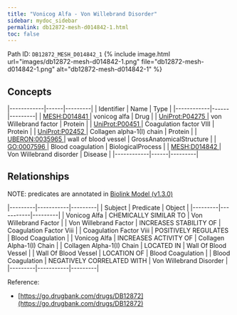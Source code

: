 ```yaml
---
title: "Vonicog Alfa - Von Willebrand Disorder"
sidebar: mydoc_sidebar
permalink: db12872-mesh-d014842-1.html
toc: false 
---
```



Path ID: `DB12872_MESH_D014842_1`
{% include image.html url="images/db12872-mesh-d014842-1.png" file="db12872-mesh-d014842-1.png" alt="db12872-mesh-d014842-1" %}

## Concepts

|------------|------|---------|
| Identifier | Name | Type    |
|------------|------|---------|
| <a href="https://identifiers.org/MESH:D014841">MESH:D014841 </a> | vonicog alfa | Drug |
| <a href="https://identifiers.org/UniProt:P04275">UniProt:P04275 </a> | von Willebrand factor | Protein |
| <a href="https://identifiers.org/UniProt:P00451">UniProt:P00451 </a> | Coagulation factor VIII | Protein |
| <a href="https://identifiers.org/UniProt:P02452">UniProt:P02452 </a> | Collagen alpha-1(I) chain | Protein |
| <a href="https://identifiers.org/UBERON:0035965">UBERON:0035965 </a> | wall of blood vessel | GrossAnatomicalStructure |
| <a href="https://identifiers.org/GO:0007596">GO:0007596 </a> | Blood coagulation | BiologicalProcess |
| <a href="https://identifiers.org/MESH:D014842">MESH:D014842 </a> | Von Willebrand disorder | Disease |
|------------|------|---------|

## Relationships


NOTE: predicates are annotated in <a href="https://github.com/biolink/biolink-model/releases/tag/v1.3.0">Biolink Model (v1.3.0)</a>

|---------|-----------|---------|
| Subject | Predicate | Object  |
|---------|-----------|---------|
| Vonicog Alfa | CHEMICALLY SIMILAR TO | Von Willebrand Factor |
| Von Willebrand Factor | INCREASES STABILITY OF | Coagulation Factor Viii |
| Coagulation Factor Viii | POSITIVELY REGULATES | Blood Coagulation |
| Vonicog Alfa | INCREASES ACTIVITY OF | Collagen Alpha-1(I) Chain |
| Collagen Alpha-1(I) Chain | LOCATED IN | Wall Of Blood Vessel |
| Wall Of Blood Vessel | LOCATION OF | Blood Coagulation |
| Blood Coagulation | NEGATIVELY CORRELATED WITH | Von Willebrand Disorder |
|---------|-----------|---------|

Reference: 
  - [https://go.drugbank.com/drugs/DB12872](https://go.drugbank.com/drugs/DB12872)
